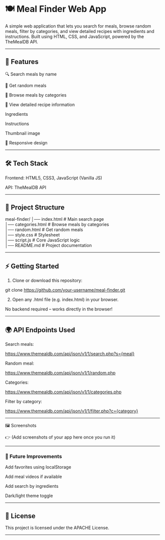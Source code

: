 
# 🍽️ Meal Finder Web App

A simple web application that lets you search for meals, browse random meals, filter by categories, and view detailed recipes with ingredients and instructions. Built using HTML, CSS, and JavaScript, powered by the TheMealDB API.


---

## 🚀 Features

🔍 Search meals by name

🎲 Get random meals

📂 Browse meals by categories

📝 View detailed recipe information

Ingredients

Instructions

Thumbnail image


📱 Responsive design



---

## 🛠️ Tech Stack

Frontend: HTML5, CSS3, JavaScript (Vanilla JS)

API: TheMealDB API



---

## 📂 Project Structure

meal-finder/
│── index.html         # Main search page  
│── categories.html    # Browse meals by categories  
│── random.html        # Get random meals  
│── style.css          # Stylesheet  
│── script.js          # Core JavaScript logic  
│── README.md          # Project documentation


---

## ⚡ Getting Started

1. Clone or download this repository:

git clone https://github.com/your-username/meal-finder.git


2. Open any .html file (e.g. index.html) in your browser.

No backend required – works directly in the browser!





---

## 🌍 API Endpoints Used

Search meals:

https://www.themealdb.com/api/json/v1/1/search.php?s={meal}

Random meal:

https://www.themealdb.com/api/json/v1/1/random.php

Categories:

https://www.themealdb.com/api/json/v1/1/categories.php

Filter by category:

https://www.themealdb.com/api/json/v1/1/filter.php?c={category}



---

🖼️ Screenshots

👉 (Add screenshots of your app here once you run it)


---

### 📌 Future Improvements

Add favorites using localStorage

Add meal videos if available

Add search by ingredients

Dark/light theme toggle



---

## 📜 License

This project is licensed under the APACHE License.


---
